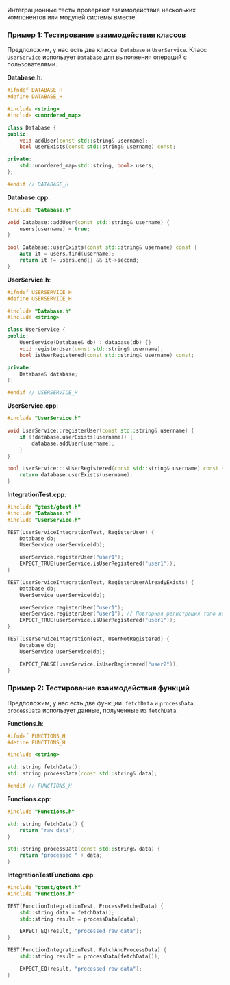 Интеграционные тесты проверяют взаимодействие нескольких компонентов или модулей системы вместе.

### Пример 1: Тестирование взаимодействия классов

Предположим, у нас есть два класса: `Database` и `UserService`. Класс `UserService` использует `Database` для выполнения операций с пользователями.

**Database.h**:
```cpp
#ifndef DATABASE_H
#define DATABASE_H

#include <string>
#include <unordered_map>

class Database {
public:
    void addUser(const std::string& username);
    bool userExists(const std::string& username) const;

private:
    std::unordered_map<std::string, bool> users;
};

#endif // DATABASE_H
```

**Database.cpp**:
```cpp
#include "Database.h"

void Database::addUser(const std::string& username) {
    users[username] = true;
}

bool Database::userExists(const std::string& username) const {
    auto it = users.find(username);
    return it != users.end() && it->second;
}
```

**UserService.h**:
```cpp
#ifndef USERSERVICE_H
#define USERSERVICE_H

#include "Database.h"
#include <string>

class UserService {
public:
    UserService(Database& db) : database(db) {}
    void registerUser(const std::string& username);
    bool isUserRegistered(const std::string& username) const;

private:
    Database& database;
};

#endif // USERSERVICE_H
```

**UserService.cpp**:
```cpp
#include "UserService.h"

void UserService::registerUser(const std::string& username) {
    if (!database.userExists(username)) {
        database.addUser(username);
    }
}

bool UserService::isUserRegistered(const std::string& username) const {
    return database.userExists(username);
}
```

**IntegrationTest.cpp**:
```cpp
#include "gtest/gtest.h"
#include "Database.h"
#include "UserService.h"

TEST(UserServiceIntegrationTest, RegisterUser) {
    Database db;
    UserService userService(db);

    userService.registerUser("user1");
    EXPECT_TRUE(userService.isUserRegistered("user1"));
}

TEST(UserServiceIntegrationTest, RegisterUserAlreadyExists) {
    Database db;
    UserService userService(db);

    userService.registerUser("user1");
    userService.registerUser("user1"); // Повторная регистрация того же пользователя
    EXPECT_TRUE(userService.isUserRegistered("user1"));
}

TEST(UserServiceIntegrationTest, UserNotRegistered) {
    Database db;
    UserService userService(db);

    EXPECT_FALSE(userService.isUserRegistered("user2"));
}
```

### Пример 2: Тестирование взаимодействия функций

Предположим, у нас есть две функции: `fetchData` и `processData`. `processData` использует данные, полученные из `fetchData`.

**Functions.h**:
```cpp
#ifndef FUNCTIONS_H
#define FUNCTIONS_H

#include <string>

std::string fetchData();
std::string processData(const std::string& data);

#endif // FUNCTIONS_H
```

**Functions.cpp**:
```cpp
#include "Functions.h"

std::string fetchData() {
    return "raw data";
}

std::string processData(const std::string& data) {
    return "processed " + data;
}
```

**IntegrationTestFunctions.cpp**:
```cpp
#include "gtest/gtest.h"
#include "Functions.h"

TEST(FunctionIntegrationTest, ProcessFetchedData) {
    std::string data = fetchData();
    std::string result = processData(data);

    EXPECT_EQ(result, "processed raw data");
}

TEST(FunctionIntegrationTest, FetchAndProcessData) {
    std::string result = processData(fetchData());

    EXPECT_EQ(result, "processed raw data");
}
```
